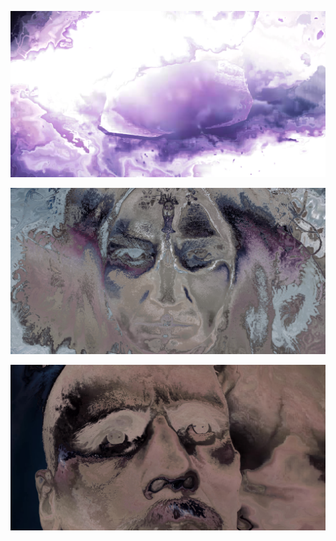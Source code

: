 ![](/art/2018-04-19/out-2018-04-19-20-08-37-542.png?raw=true)

![](/art/2018-04-19/out-2018-04-19-20-10-08-817.png?raw=true)

![](/art/2018-04-19/out-2018-04-19-20-10-11-264.png?raw=true)

